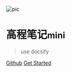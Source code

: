 ![pic](https://img3.doubanio.com/lpic/s8958650.jpg)
# 高程笔记<small>mini</small>

> use docsify

[Github](https://github.com/PeterGooo/sketchesOfJs)
[Get Started](#sketchesofjs)
